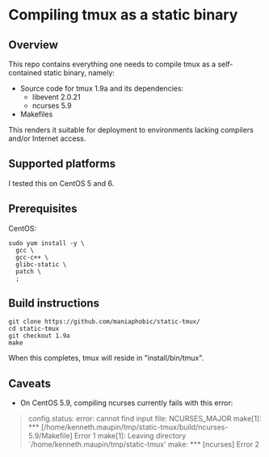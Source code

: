 # Compiling tmux as a static binary

## Overview

This repo contains everything one needs to compile tmux as a
self-contained static binary, namely:

  - Source code for tmux 1.9a and its dependencies:
    - libevent 2.0.21
    - ncurses 5.9
  - Makefiles

This renders it suitable for deployment to environments lacking
compilers and/or Internet access.

## Supported platforms

I tested this on CentOS 5 and 6.

## Prerequisites

CentOS:

    sudo yum install -y \
      gcc \
      gcc-c++ \
      glibc-static \
      patch \
	  ;

## Build instructions

    git clone https://github.com/maniaphobic/static-tmux/
    cd static-tmux
    git checkout 1.9a
    make

When this completes, tmux will reside in "install/bin/tmux".

## Caveats

  - On CentOS 5.9, compiling ncurses currently fails with this error:

> config.status: error: cannot find input file: NCURSES_MAJOR
> make[1]: *** [/home/kenneth.maupin/tmp/static-tmux/build/ncurses-5.9/Makefile] Error 1
> make[1]: Leaving directory `/home/kenneth.maupin/tmp/static-tmux'
> make: *** [ncurses] Error 2
